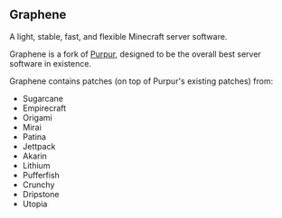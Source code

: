 [Purpur]: https://purpur.pl3x.net

## Graphene
A light, stable, fast, and flexible Minecraft server software.

Graphene is a fork of [Purpur], designed to be the overall best server software in existence.

Graphene contains patches (on top of Purpur's existing patches) from:
- Sugarcane
- Empirecraft
- Origami
- Mirai
- Patina
- Jettpack
- Akarin
- Lithium
- Pufferfish
- Crunchy
- Dripstone
- Utopia
